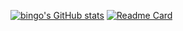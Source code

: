 [![bingo's GitHub stats](https://github-readme-stats.vercel.app/api?username=debassser)](https://github.com/debassser/github-readme-stats)
[![Readme Card](https://github-readme-stats.vercel.app/api/pin/?username=debassser&repo=yt-mp3-downloader---python)](https://github.com/debassser/yt-mp3-downloader---python)
